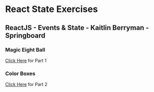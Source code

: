 # React State Exercises
## ReactJS - Events & State - Kaitlin Berryman - Springboard

### Magic Eight Ball
[Click Here](https://github.com/k-berryman/Bootcamp/tree/main/Unit%2039%20%E2%80%94%20ReactJS%20Fundamentals/Subunit%2004%20%E2%80%94%20Events%20&%20State/React%20State%20Exercise/Eight%20Ball) for Part 1

### Color Boxes
[Click Here](https://github.com/k-berryman/Bootcamp/tree/main/Unit%2039%20%E2%80%94%20ReactJS%20Fundamentals/Subunit%2004%20%E2%80%94%20Events%20&%20State/React%20State%20Exercise/Color%20Boxes) for Part 2
